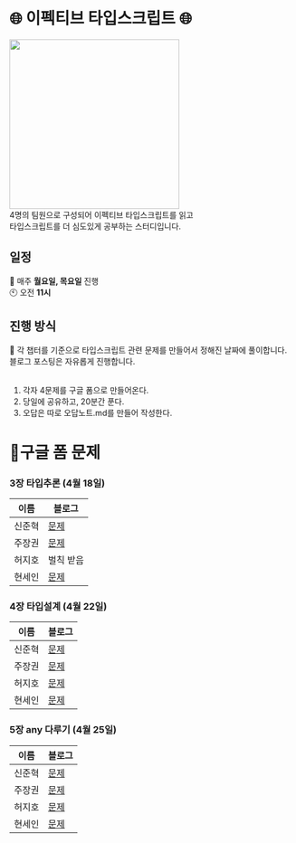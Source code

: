 # 🌐 이펙티브 타입스크립트 🌐

<img src="https://github.com/99sStudy/Effective-Typescript/assets/90139306/5f3c5ad2-5076-41b8-8f1c-7781e13d52f1" widtt="100" height="300" />
</br>
4명의 팀원으로 구성되어 이펙티브 타입스크립트를 읽고 </br>
타입스크립트를 더 심도있게 공부하는 스터디입니다. </br>

## 일정

📅 매주 **월요일, 목요일** 진행 </br>
🕙 오전 **11시**</br>

## 진행 방식

📢 각 챕터를 기준으로 타입스크립트 관련 문제를 만들어서 정해진 날짜에 풀이합니다. </br>
블로그 포스팅은 자유롭게 진행합니다.</br>
</br>

1. 각자 4문제를 구글 폼으로 만들어온다.
2. 당일에 공유하고, 20분간 푼다.
3. 오답은 따로 오답노트.md를 만들어 작성한다.


# 📖구글 폼 문제

### 3장 타입추론 (4월 18일) 
| 이름 | 블로그 |
| --- | --- |
| 신준혁 |[문제](https://docs.google.com/forms/d/e/1FAIpQLSchKZiH6oWNb3u7SiKkF0uz7j3QJBLcvXBRpvKFr57G1jfiLw/viewform?usp=sf_link)|
| 주장권 |[문제](https://docs.google.com/forms/d/e/1FAIpQLScA0ZsR370LLSf3EzzefFRiGi7-UN71OFX_tEyNPheweyO0Mw/viewform?usp=pp_url)|
| 허지호 |벌칙 받음|
| 현세인 |[문제](https://forms.gle/krrhweuxFMpaJqcQ6)|

### 4장 타입설계 (4월 22일)
| 이름 | 블로그 |
| --- | --- |
| 신준혁 |[문제](https://forms.gle/bSxrdaj5SVg8FUhn7)|
| 주장권 |[문제](https://forms.gle/mCkuZc7GyBes5dyaA)|
| 허지호 |[문제](https://forms.gle/9x136NLX6aNcjxQt8)|
| 현세인 |[문제](https://forms.gle/eDChiuifj84fJMzq9)|

### 5장 any 다루기 (4월 25일)
| 이름 | 블로그 |
| --- | --- |
| 신준혁 |[문제](https://forms.gle/eyUCzQRazUsUCdZZA)|
| 주장권 |[문제](https://forms.gle/aXK4SkoUTRUeWMkz7)|
| 허지호 |[문제](https://forms.gle/h5UrmcdXHFK7xHVt8)|
| 현세인 |[문제](https://forms.gle/mf1bLFoe55gDotfy6)|
